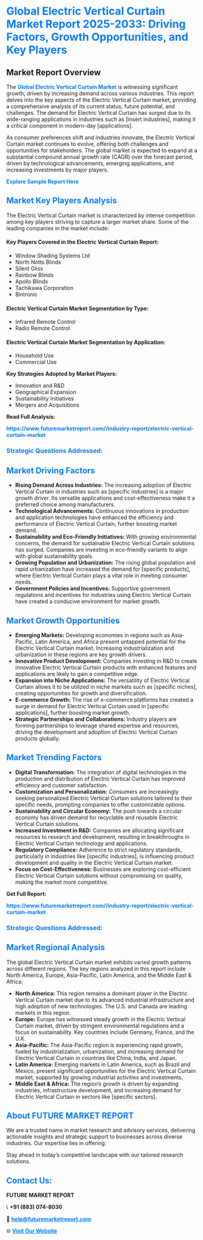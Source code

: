<h1 style="color: #007BFF;">Global Electric Vertical Curtain Market Report 2025-2033: Driving Factors, Growth Opportunities, and Key Players</h1>

<section id="overview">
<h2>Market Report Overview</h2>
<p>The <a href="https://www.futuremarketreport.com//industry-report/electric-vertical-curtain-market" style="color: #007BFF; text-decoration: none;"><strong>Global Electric Vertical Curtain Market</strong></a> is witnessing significant growth, driven by increasing demand across various industries. This report delves into the key aspects of the Electric Vertical Curtain market, providing a comprehensive analysis of its current status, future potential, and challenges. The demand for Electric Vertical Curtain has surged due to its wide-ranging applications in industries such as [insert industries], making it a critical component in modern-day [applications].</p>
<p>As consumer preferences shift and industries innovate, the Electric Vertical Curtain market continues to evolve, offering both challenges and opportunities for stakeholders. The global market is expected to expand at a substantial compound annual growth rate (CAGR) over the forecast period, driven by technological advancements, emerging applications, and increasing investments by major players.</p>
</section>

<section id="overview">
<p><a href="https://www.futuremarketreport.com//request-sample/reportId=55375" style="color: #007BFF; text-decoration: none;"><strong>Explore Sample Report Here</strong></a></p>
</section>

<section id="key-players">
<h2 style="color: #007BFF;">Market Key Players Analysis</h2>
<p>The Electric Vertical Curtain market is characterized by intense competition among key players striving to capture a larger market share. Some of the leading companies in the market include:</p>
<h4>Key Players Covered in the Electric Vertical Curtain Report:</h4>
<ul><li>Window Shading Systems Ltd</li><li>North Notts Blinds</li><li>Silent Gliss</li><li>Rainbow Blinds</li><li>Apollo Blinds</li><li>Tachikawa Corporation</li><li>Bintronic</li></ul>
<h4>Electric Vertical Curtain Market Segmentation by Type:</h4>
<ul><li>Infrared Remote Control</li><li>Radio Remote Control</li></ul>

<h4>Electric Vertical Curtain Market Segmentation by Application:</h4>
<ul><li>Household Use</li><li>Commercial Use</li></ul>
<p><strong>Key Strategies Adopted by Market Players:</strong></p>
<ul>
<li>Innovation and R&D</li>
<li>Geographical Expansion</li>
<li>Sustainability Initiatives</li>
<li>Mergers and Acquisitions</li>
</ul>
</section>

<section>
<p><strong>Read Full Analysis: </strong></p><a href="https://www.futuremarketreport.com//industry-report/electric-vertical-curtain-market" style="color: #007BFF; text-decoration: none;"><strong>https://www.futuremarketreport.com//industry-report/electric-vertical-curtain-market</strong></a>
<h3 style="color: #007BFF;">Strategic Questions Addressed:</h3>
</section>

<section id="driving-factors">
<h2 style="color: #007BFF;">Market Driving Factors</h2>
<ul>
<li><strong>Rising Demand Across Industries:</strong> The increasing adoption of Electric Vertical Curtain in industries such as [specific industries] is a major growth driver. Its versatile applications and cost-effectiveness make it a preferred choice among manufacturers.</li>
<li><strong>Technological Advancements:</strong> Continuous innovations in production and application technologies have enhanced the efficiency and performance of Electric Vertical Curtain, further boosting market demand.</li>
<li><strong>Sustainability and Eco-Friendly Initiatives:</strong> With growing environmental concerns, the demand for sustainable Electric Vertical Curtain solutions has surged. Companies are investing in eco-friendly variants to align with global sustainability goals.</li>
<li><strong>Growing Population and Urbanization:</strong> The rising global population and rapid urbanization have increased the demand for [specific products], where Electric Vertical Curtain plays a vital role in meeting consumer needs.</li>
<li><strong>Government Policies and Incentives:</strong> Supportive government regulations and incentives for industries using Electric Vertical Curtain have created a conducive environment for market growth.</li>
</ul>
</section>

<section id="growth-opportunities">
<h2 style="color: #007BFF;">Market Growth Opportunities</h2>
<ul>
<li><strong>Emerging Markets:</strong> Developing economies in regions such as Asia-Pacific, Latin America, and Africa present untapped potential for the Electric Vertical Curtain market. Increasing industrialization and urbanization in these regions are key growth drivers.</li>
<li><strong>Innovative Product Development:</strong> Companies investing in R&D to create innovative Electric Vertical Curtain products with enhanced features and applications are likely to gain a competitive edge.</li>
<li><strong>Expansion into Niche Applications:</strong> The versatility of Electric Vertical Curtain allows it to be utilized in niche markets such as [specific niches], creating opportunities for growth and diversification.</li>
<li><strong>E-commerce Growth:</strong> The rise of e-commerce platforms has created a surge in demand for Electric Vertical Curtain used in [specific applications], further boosting market growth.</li>
<li><strong>Strategic Partnerships and Collaborations:</strong> Industry players are forming partnerships to leverage shared expertise and resources, driving the development and adoption of Electric Vertical Curtain products globally.</li>
</ul>
</section>

<section id="trending-factors">
<h2 style="color: #007BFF;">Market Trending Factors</h2>
<ul>
<li><strong>Digital Transformation:</strong> The integration of digital technologies in the production and distribution of Electric Vertical Curtain has improved efficiency and customer satisfaction.</li>
<li><strong>Customization and Personalization:</strong> Consumers are increasingly seeking personalized Electric Vertical Curtain solutions tailored to their specific needs, prompting companies to offer customizable options.</li>
<li><strong>Sustainability and Circular Economy:</strong> The push towards a circular economy has driven demand for recyclable and reusable Electric Vertical Curtain solutions.</li>
<li><strong>Increased Investment in R&D:</strong> Companies are allocating significant resources to research and development, resulting in breakthroughs in Electric Vertical Curtain technology and applications.</li>
<li><strong>Regulatory Compliance:</strong> Adherence to strict regulatory standards, particularly in industries like [specific industries], is influencing product development and quality in the Electric Vertical Curtain market.</li>
<li><strong>Focus on Cost-Effectiveness:</strong> Businesses are exploring cost-efficient Electric Vertical Curtain solutions without compromising on quality, making the market more competitive.</li>
</ul>
</section>

<section>
<p><strong>Get Full Report: </strong></p><a href="https://www.futuremarketreport.com//industry-report/electric-vertical-curtain-market" style="color: #007BFF; text-decoration: none;"><strong>https://www.futuremarketreport.com//industry-report/electric-vertical-curtain-market</strong></a>
<h3 style="color: #007BFF;">Strategic Questions Addressed:</h3>
</section>


<section id="regional-analysis">
<h2 style="color: #007BFF;">Market Regional Analysis</h2>
<p>The global Electric Vertical Curtain market exhibits varied growth patterns across different regions. The key regions analyzed in this report include North America, Europe, Asia-Pacific, Latin America, and the Middle East & Africa:</p>
<ul>
<li><strong>North America:</strong> This region remains a dominant player in the Electric Vertical Curtain market due to its advanced industrial infrastructure and high adoption of new technologies. The U.S. and Canada are leading markets in this region.</li>
<li><strong>Europe:</strong> Europe has witnessed steady growth in the Electric Vertical Curtain market, driven by stringent environmental regulations and a focus on sustainability. Key countries include Germany, France, and the U.K.</li>
<li><strong>Asia-Pacific:</strong> The Asia-Pacific region is experiencing rapid growth, fueled by industrialization, urbanization, and increasing demand for Electric Vertical Curtain in countries like China, India, and Japan.</li>
<li><strong>Latin America:</strong> Emerging markets in Latin America, such as Brazil and Mexico, present significant opportunities for the Electric Vertical Curtain market, supported by growing industrial activities and investments.</li>
<li><strong>Middle East & Africa:</strong> The region’s growth is driven by expanding industries, infrastructure development, and increasing demand for Electric Vertical Curtain in sectors like [specific sectors].</li>
</ul>
</section>

<footer>
<h2 style="color: #007BFF;">About FUTURE MARKET REPORT</h2>
<p>We are a trusted name in market research and advisory services, delivering actionable insights and strategic support to businesses across diverse industries. Our expertise lies in offering:</p>

<p>Stay ahead in today’s competitive landscape with our tailored research solutions.</p>

<h2 style="color: #007BFF;">Contact Us:</h2>
<p><strong>FUTURE MARKET REPORT</strong></p>
<p>📞 <strong>+91 (883) 074-8030</strong></p>
<p>📧 <strong><a href="mailto:help@futuremarketreport.com" style="color: #007BFF;">help@futuremarketreport.com</a></strong></p>
<p>🌐 <strong><a href="https://www.futuremarketreport.com/" style="color: #007BFF;">Visit Our Website</a></strong></p>
</footer>